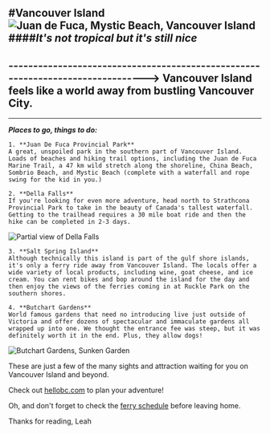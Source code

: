 #**Vancouver Island**
![Juan de Fuca, Mystic Beach, Vancouver Island](/desktop/leah/epicodus/my-fav-vacay/img/IMG_1996.jpg "Mystic Beach")
####_It's not tropical but it's still nice_
---
-------------------------------------------------------------------------------> Vancouver Island feels like a world away from bustling Vancouver City.
------------------------------------------------------------------------------
---
***Places to go, things to do:***

	1. **Juan De Fuca Provincial Park**
	A great, unspoiled park in the southern part of Vancouver Island. Loads of beaches and hiking trail options, including the Juan de Fuca Marine Trail, a 47 km wild stretch along the shoreline, China Beach, Sombrio Beach, and Mystic Beach (complete with a waterfall and rope swing for the kid in you.)

	2. **Della Falls**
	If you're looking for even more adventure, head north to Strathcona Provincial Park to take in the beauty of Canada's tallest waterfall. Getting to the trailhead requires a 30 mile boat ride and then the hike can be completed in 2-3 days.

  ![Partial view of Della Falls](/desktop/leah/epicodus/my-fav-vacay/img/IMG_2025.jpg "Beautiful Della Falls")

	3. **Salt Spring Island**
	Although technically this island is part of the gulf shore islands, it's only a ferry ride away from Vancouver Island. The locals offer a wide variety of local products, including wine, goat cheese, and ice cream. You can rent bikes and bop around the island for the day and then enjoy the views of the ferries coming in at Ruckle Park on the southern shores.

	4. **Butchart Gardens**
	World famous gardens that need no introducing live just outside of Victoria and offer dozens of spectacular and immaculate gardens all wrapped up into one. We thought the entrance fee was steep, but it was definitely worth it in the end. Plus, they allow dogs!

  ![Butchart Gardens, Sunken Garden](/desktop/leah/epicodus/my-fav-vacay/img/IMG_1881.jpg "Sunken Garden")

These are just a few of the many sights and attraction waiting for you on Vancouver Island and beyond.

Check out [hellobc.com](https://www.hellobc.com/vancouver-island.aspx) to plan your adventure!

Oh, and don't forget to check the [ferry schedule](https://www.bcferries.com/schedules/mainland/tssw-current.php) before leaving home.

Thanks for reading,
Leah
